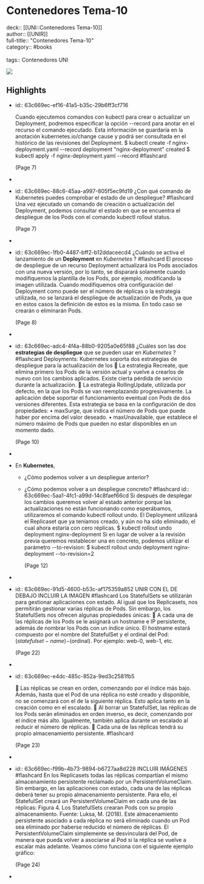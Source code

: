 # Contenedores Tema-10

deck:: [[UNI::Contenedores Tema-10]]\
author:: [[UNIR]]\
full-title:: "Contenedores Tema-10"\
category:: #books\
\
tags:: Contenedores UNI  

![](https://readwise-assets.s3.amazonaws.com/media/uploaded_book_covers/profile_22942/673e4247-86d7-421b-8346-963806a9ab69.jpg)
## Highlights
- id:: 63c669ec-ef16-41a5-b35c-29b6ff3cf716
  
  Cuando ejecutemos comandos con kubectl para crear o actualizar un Deployment, podremos especificar la opción --record para anotar en el recurso el comando ejecutado. Esta información se guardaría en la anotación kubernetes.io/change cause y podrá ser consultada en el histórico de las revisiones del Deployment. $ kubectl create -f nginx-deployment.yaml --record deployment "nginx-deployment" created $ kubectl apply -f nginx-deployment.yaml --record #flashcard 
  
  
     (Page 7)
-
- id:: 63c669ec-88c6-45aa-a997-805f5ec9fd19
   ¿Con qué comando de Kubernetes puedes comprobar el estado de un despliegue? #flashcard 
    Una vez ejecutado un comando de creación o actualización del Deployment, podemos consultar el estado en que se encuentra el despliegue de los Pods con el comando kubectl rollout status.
  
     (Page 7)
-
- id:: 63c669ec-1fb0-4487-bff2-b12ddaceecd4
   ¿Cuándo se activa el lanzamiento de un **Deployment** en *Kubernetes* ? #flashcard 
    El proceso de despliegue de un recurso Deployment actualizará los Pods asociados con una nueva versión, por lo tanto, se disparará solamente cuando modifiquemos la plantilla de los Pods, por ejemplo, modificando la imagen utilizada. Cuando modifiquemos otra configuración del Deployment como puede ser el número de réplicas o la estrategia utilizada, no se lanzará el despliegue de actualización de Pods, ya que en estos casos la definición de estos es la misma. En todo caso se crearán o eliminarán Pods.
  
     (Page 8)
-
- id:: 63c669ec-adc4-4f4a-88b0-9205a0e65f88
   ¿Cuáles son las dos **estrategias de despliegue** que se pueden usar en *Kubernetes* ? #flashcard 
    Deployments: Kubernetes soporta dos estrategias de despliegue para la actualización de los  La estrategia Recreate, que elimina primero los Pods de la versión actual y vuelve a crearlos de nuevo con los cambios aplicados. Existe cierta pérdida de servicio durante la actualización.  La estrategia RollingUpdate, utilizada por defecto, en la que los Pods se van reemplazando progresivamente. La aplicación debe soportar el funcionamiento eventual con Pods de dos versiones diferentes. Esta estrategia se basa en la configuración de dos propiedades: • maxSurge, que indica el número de Pods que puede haber por encima del valor deseado. • maxUnavailable, que establece el número máximo de Pods que pueden no estar disponibles en un momento dado.
  
     (Page 10)
-
- En **Kubernetes**,
	- ¿Cómo podemos volver a un despliegue anterior?
	- ¿Cómo podemos volver a un despliegue concreto? #flashcard 
	  id:: 63c669ec-5aa1-4fc1-a99d-14c8faef66cd
	      Si después de desplegar los cambios queremos volver al estado anterior porque las actualizaciones no están funcionando como esperábamos, utilizaremos el comando kubectl rollout undo. El Deployment utilizará el Replicaset que ya teníamos creado, y aún no ha sido eliminado, el cual ahora estaría con cero réplicas. $ kubectl rollout undo deployment nginx-deployment Si en lugar de volver a la revisión previa queremos restablecer una en concreto, podemos utilizar el parámetro --to-revision: $ kubectl rollout undo deployment nginx-deployment --to-revision=2
	  
	  (Page 12)
-
- id:: 63c669ec-91d5-4600-b53c-af175359a852
   UNIR CON EL DE DEBAJO
   INCLUIR LA IMAGEN #flashcard 
    Los StatefulSets se utilizarán para gestionar aplicaciones con estado. Al igual que los Replicasets, nos permitirán gestionar varias réplicas de Pods. Sin embargo, los StatefulSets nos ofrecen algunas propiedades únicas:  A cada una de las réplicas de los Pods se le asignará un hostname e IP persistente, además de nombrar los Pods con un índice único. El hostname estará compuesto por el nombre del StatefulSet y el ordinal del Pod: $(statefulset-name)-$(ordinal). Por ejemplo: web-0, web-1, etc.
  
     (Page 22)
-
- id:: 63c669ec-e4dc-485c-852a-9ed3c2581fb5
  
   Las réplicas se crean en orden, comenzando por el índice más bajo. Además, hasta que el Pod de una réplica no esté creado y disponible, no se comenzará con el de la siguiente réplica. Esto aplica tanto en la creación como en el escalado.  Al borrar un StatefulSet, las réplicas de los Pods serán eliminados en orden inverso, es decir, comenzando por el índice más alto. Igualmente, también aplica durante un escalado al reducir el número de réplicas.  Cada una de las réplicas tendrá su propio almacenamiento persistente. #flashcard 
  
  
     (Page 23)
-
- id:: 63c669ec-f99b-4b73-9894-b6727aa8d228
   INCLUIR IMÁGENES #flashcard 
    En los Replicasets todas las réplicas compartían el mismo almacenamiento persistente reclamado por un PersistentVolumeClaim. Sin embargo, en las aplicaciones con estado, cada una de las réplicas deberá tener su propio almacenamiento persistente. Para ello, el StatefulSet creará un PersistentVolumeClaim en cada una de las réplicas: Figura 4. Los StatefulSets crearan Pods con su propio almacenamiento. Fuente: Luksa, M. (2018). Este almacenamiento persistente asociado a cada réplica no será eliminado cuando un Pod sea eliminado por haberse reducido el número de réplicas. El PersistentVolumeClaim simplemente se desvinculará del Pod, de manera que pueda volver a asociarse al Pod si la réplica se vuelve a escalar más adelante. Veamos cómo funciona con el siguiente ejemplo gráfico:
  
     (Page 24)
-